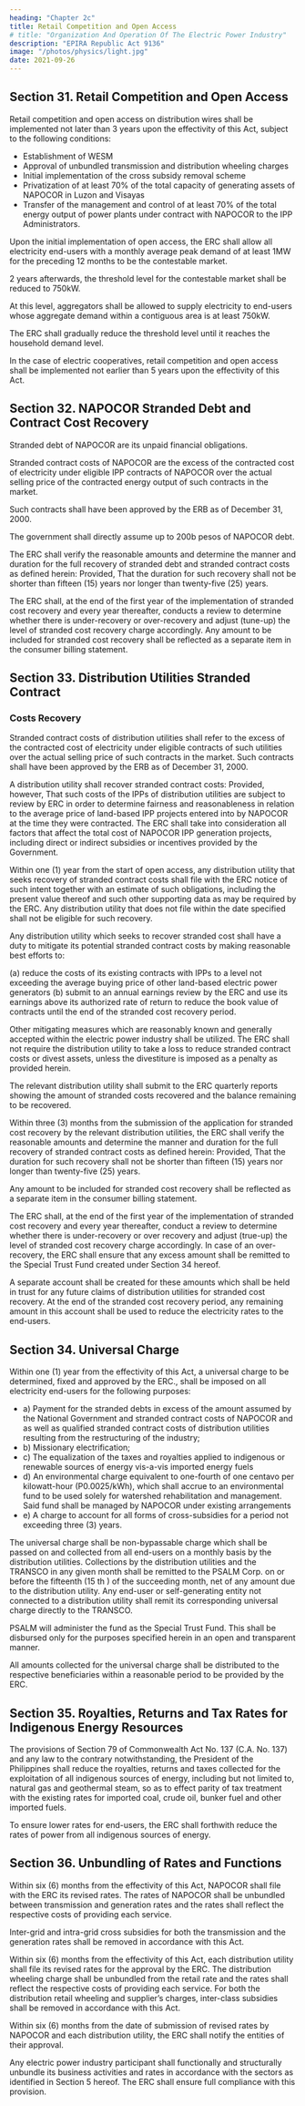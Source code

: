 ```yaml
---
heading: "Chapter 2c"
title: Retail Competition and Open Access
# title: "Organization And Operation Of The Electric Power Industry"
description: "EPIRA Republic Act 9136"
image: "/photos/physics/light.jpg"
date: 2021-09-26
---
```


## Section 31. Retail Competition and Open Access

<!-- Any law to the contrary notwithstanding,  -->

Retail competition and open access on distribution wires shall be implemented not later than 3 years upon the effectivity of this Act, subject to the following conditions:
- Establishment of WESM
- Approval of unbundled transmission and distribution wheeling charges
- Initial implementation of the cross subsidy removal scheme
- Privatization of at least 70% of the total capacity of generating assets of NAPOCOR in Luzon and Visayas
- Transfer of the management and control of at least 70% of the total energy output of power plants under contract with NAPOCOR to the IPP Administrators.

Upon the initial implementation of open access, the ERC shall allow all electricity end-users with a monthly average peak demand of at least 1MW for the preceding 12 months to be the contestable market. 

2 years afterwards, the threshold level for the contestable market shall be reduced to 750kW. 

At this level, aggregators shall be allowed to supply electricity to end-users whose aggregate demand within a contiguous area is at least 750kW. 

The ERC shall gradually reduce the threshold level until it reaches the household demand level. 

In the case of electric cooperatives, retail competition and open access shall be implemented not earlier than 5 years upon the effectivity of this Act.



## Section 32. NAPOCOR Stranded Debt and Contract Cost Recovery

Stranded debt of NAPOCOR are its unpaid financial obligations.

Stranded contract costs of NAPOCOR are the excess of the contracted cost of electricity under eligible IPP contracts of NAPOCOR over the actual selling price of the contracted energy output of such contracts in the market. 

Such contracts shall have been approved by the ERB as of December 31, 2000.

The government shall directly assume up to 200b pesos of NAPOCOR debt. 

The ERC shall verify the reasonable amounts and determine the manner and duration for the full recovery of stranded debt and stranded contract costs as defined herein: Provided, That the duration for such recovery shall not be shorter than fifteen (15) years nor longer than twenty-five (25) years. 

The ERC shall, at the end of the first year of the implementation of stranded cost recovery and every year thereafter, conducts a review to determine whether there is under-recovery or over-recovery and adjust (tune-up) the level of stranded cost recovery charge accordingly. Any amount to be included for stranded cost recovery shall be reflected as a separate item in the consumer billing statement.


## Section 33. Distribution Utilities Stranded Contract 

### Costs Recovery

Stranded contract costs of distribution utilities shall refer to the excess of the contracted cost of electricity under eligible contracts of such utilities over the actual selling price of such contracts in the market. Such contracts shall have been approved by the ERB as of December 31, 2000.

A distribution utility shall recover stranded contract costs: Provided, however, That such costs of the IPPs of distribution utilities are subject to review by ERC in order to determine fairness and reasonableness in relation to the average price of land-based IPP projects entered into by NAPOCOR at the time they were contracted. The ERC shall take into consideration all factors that affect the total cost of NAPOCOR IPP generation projects, including direct or indirect subsidies or incentives provided by the Government. 

Within one (1) year from the start of open access, any distribution utility that seeks recovery of stranded contract costs shall file with the ERC notice of such intent together with an estimate of such obligations, including the present value thereof and such other supporting data as may be required by the ERC. Any distribution utility that does not file within the date specified shall not be eligible for such recovery.

Any distribution utility which seeks to recover stranded cost shall have a duty to mitigate its potential stranded contract costs by making reasonable best efforts to:

(a) reduce the costs of its existing contracts with IPPs to a level not exceeding the average buying price of other land-based electric power generators
(b) submit to an annual earnings review by the ERC and use its earnings above its authorized rate of return to reduce the book value of contracts until the end of the stranded cost recovery period.

Other mitigating measures which are reasonably known and generally accepted within the electric power industry shall be utilized. The ERC shall not require the distribution utility to take a loss to reduce stranded contract costs or divest assets, unless the divestiture is imposed as a penalty as provided herein.

The relevant distribution utility shall submit to the ERC quarterly reports showing the amount of
stranded costs recovered and the balance remaining to be recovered.

Within three (3) months from the submission of the application for stranded cost recovery by the relevant distribution utilities, the ERC shall verify the reasonable amounts and determine the manner and duration for the full recovery of stranded contract costs as defined herein: Provided, That the duration for such recovery shall not be shorter than fifteen (15) years nor longer than twenty-five (25) years. 

Any amount to be included for stranded cost recovery shall be reflected as a separate item in the consumer billing statement.

The ERC shall, at the end of the first year of the implementation of stranded cost recovery and every year thereafter, conduct a review to determine whether there is under-recovery or over recovery and adjust (true-up) the level of stranded cost recovery charge accordingly. In case of an over-recovery, the ERC shall ensure that any excess amount shall be remitted to the Special Trust Fund created under Section 34 hereof. 

A separate account shall be created for these amounts which shall be held in trust for any future claims of distribution utilities for stranded cost recovery. At the end of the stranded cost recovery period, any remaining amount in this account shall be used to reduce the electricity rates to the end-users.


## Section 34. Universal Charge

Within one (1) year from the effectivity of this Act, a universal charge to be determined, fixed and approved by the ERC., shall be imposed on all electricity end-users for the following purposes:

- a) Payment for the stranded debts in excess of the amount assumed by the National Government and stranded contract costs of NAPOCOR and as well as qualified stranded contract costs of distribution utilities resulting from the restructuring of the industry;
- b) Missionary electrification;
- c) The equalization of the taxes and royalties applied to indigenous or renewable sources of energy vis-a-vis imported energy fuels
- d) An environmental charge equivalent to one-fourth of one centavo per kilowatt-hour (P0.0025/kWh), which shall accrue to an environmental fund to be used solely for watershed
rehabilitation and management. Said fund shall be managed by NAPOCOR under existing
arrangements
- e) A charge to account for all forms of cross-subsidies for a period not exceeding three (3) years.

The universal charge shall be non-bypassable charge which shall be passed on and collected from all end-users on a monthly basis by the distribution utilities. Collections by the distribution utilities and the TRANSCO in any given month shall be remitted to the PSALM Corp. on or before the fifteenth (15 th ) of the succeeding month, net of any amount due to the distribution utility. Any end-user or self-generating entity not connected to a distribution utility shall remit its corresponding universal charge directly to the TRANSCO.

PSALM will administer the fund as the Special Trust Fund. This shall be disbursed only for the purposes specified herein in an open and transparent manner. 

All amounts collected for the universal charge shall be distributed to the respective beneficiaries within a reasonable period to be provided by the ERC.


## Section 35. Royalties, Returns and Tax Rates for Indigenous Energy Resources

The provisions of Section 79 of Commonwealth Act No. 137 (C.A. No. 137) and any law to the contrary notwithstanding, the
President of the Philippines shall reduce the royalties, returns and taxes collected for the exploitation of all
indigenous sources of energy, including but not limited to, natural gas and geothermal steam, so as to effect
parity of tax treatment with the existing rates for imported coal, crude oil, bunker fuel and other imported
fuels.

To ensure lower rates for end-users, the ERC shall forthwith reduce the rates of power from all
indigenous sources of energy.

## Section 36. Unbundling of Rates and Functions

Within six (6) months from the effectivity of this Act, NAPOCOR shall file with the ERC its revised rates. The rates of NAPOCOR shall be unbundled between transmission and generation rates and the rates shall reflect the respective costs of providing each service.

Inter-grid and intra-grid cross subsidies for both the transmission and the generation rates shall be removed
in accordance with this Act.

Within six (6) months from the effectivity of this Act, each distribution utility shall file its revised rates for the approval by the ERC. The distribution wheeling charge shall be unbundled from the retail rate and the rates shall reflect the respective costs of providing each service. For both the distribution retail wheeling and supplier’s charges, inter-class subsidies shall be removed in accordance with this Act. 

Within six (6) months from the date of submission of revised rates by NAPOCOR and each distribution utility, the ERC shall notify the entities of their approval. 

Any electric power industry participant shall functionally and structurally unbundle its business activities and rates in accordance with the sectors as identified in Section 5 hereof. The ERC shall ensure full compliance with this provision.

